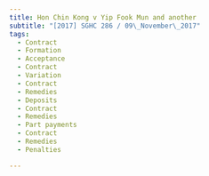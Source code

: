 ```yaml
---
title: Hon Chin Kong v Yip Fook Mun and another 
subtitle: "[2017] SGHC 286 / 09\_November\_2017"
tags:
  - Contract
  - Formation
  - Acceptance
  - Contract
  - Variation
  - Contract
  - Remedies
  - Deposits
  - Contract
  - Remedies
  - Part payments
  - Contract
  - Remedies
  - Penalties

---
```



